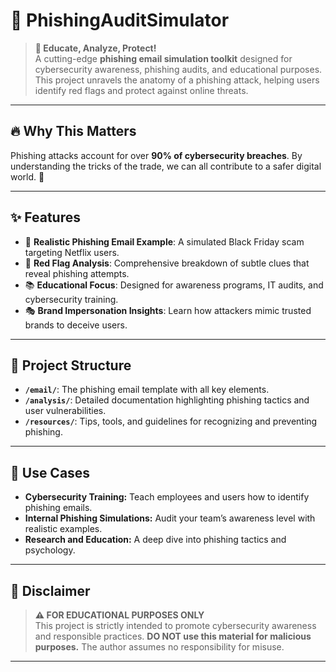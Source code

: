 # 🎣 PhishingAuditSimulator  

> **🚨 Educate, Analyze, Protect!**  
A cutting-edge **phishing email simulation toolkit** designed for cybersecurity awareness, phishing audits, and educational purposes. This project unravels the anatomy of a phishing attack, helping users identify red flags and protect against online threats.  

---

## 🔥 Why This Matters  
Phishing attacks account for over **90% of cybersecurity breaches**. By understanding the tricks of the trade, we can all contribute to a safer digital world. 🚀  

---

## ✨ Features  
- 📨 **Realistic Phishing Email Example**: A simulated Black Friday scam targeting Netflix users.  
- 🔎 **Red Flag Analysis**: Comprehensive breakdown of subtle clues that reveal phishing attempts.  
- 📚 **Educational Focus**: Designed for awareness programs, IT audits, and cybersecurity training.  
- 🎭 **Brand Impersonation Insights**: Learn how attackers mimic trusted brands to deceive users.  

---

## 📂 Project Structure  
- **`/email/`**: The phishing email template with all key elements.  
- **`/analysis/`**: Detailed documentation highlighting phishing tactics and user vulnerabilities.  
- **`/resources/`**: Tips, tools, and guidelines for recognizing and preventing phishing.  

---

## 🎯 Use Cases  
- **Cybersecurity Training:** Teach employees and users how to identify phishing emails.  
- **Internal Phishing Simulations:** Audit your team’s awareness level with realistic examples.  
- **Research and Education:** A deep dive into phishing tactics and psychology.  

---

## 🚧 Disclaimer  
> **⚠️ FOR EDUCATIONAL PURPOSES ONLY**  
This project is strictly intended to promote cybersecurity awareness and responsible practices. **DO NOT use this material for malicious purposes.** The author assumes no responsibility for misuse.  

---

